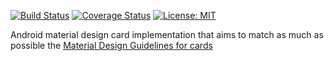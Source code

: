 [![Build Status](https://travis-ci.org/mfrachet/rn-cards.svg?branch=master)](https://travis-ci.org/mfrachet/rn-cards)
[![Coverage Status](https://coveralls.io/repos/github/mfrachet/rn-cards/badge.svg?branch=master)](https://coveralls.io/github/mfrachet/rn-cards?branch=master)
[![License: MIT](https://img.shields.io/badge/License-MIT-yellow.svg)](https://opensource.org/licenses/MIT)


Android material design card implementation that aims to match as much as possible the [Material Design Guidelines for cards](https://material.io/guidelines/components/cards.html)
